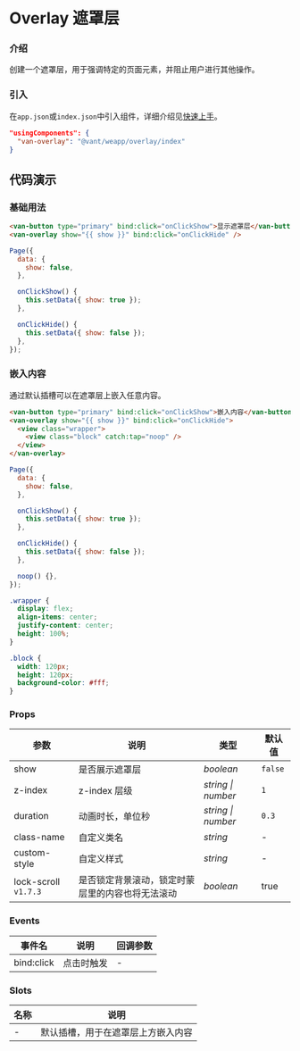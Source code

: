 # Overlay 遮罩层

### 介绍

创建一个遮罩层，用于强调特定的页面元素，并阻止用户进行其他操作。

### 引入

在`app.json`或`index.json`中引入组件，详细介绍见[快速上手](#/quickstart#yin-ru-zu-jian)。

```json
"usingComponents": {
  "van-overlay": "@vant/weapp/overlay/index"
}
```

## 代码演示

### 基础用法

```html
<van-button type="primary" bind:click="onClickShow">显示遮罩层</van-button>
<van-overlay show="{{ show }}" bind:click="onClickHide" />
```

```js
Page({
  data: {
    show: false,
  },

  onClickShow() {
    this.setData({ show: true });
  },

  onClickHide() {
    this.setData({ show: false });
  },
});
```

### 嵌入内容

通过默认插槽可以在遮罩层上嵌入任意内容。

```html
<van-button type="primary" bind:click="onClickShow">嵌入内容</van-button>
<van-overlay show="{{ show }}" bind:click="onClickHide">
  <view class="wrapper">
    <view class="block" catch:tap="noop" />
  </view>
</van-overlay>
```

```js
Page({
  data: {
    show: false,
  },

  onClickShow() {
    this.setData({ show: true });
  },

  onClickHide() {
    this.setData({ show: false });
  },

  noop() {},
});
```

```css
.wrapper {
  display: flex;
  align-items: center;
  justify-content: center;
  height: 100%;
}

.block {
  width: 120px;
  height: 120px;
  background-color: #fff;
}
```

### Props

| 参数 | 说明 | 类型 | 默认值 |
| --- | --- | --- | --- |
| show | 是否展示遮罩层 | _boolean_ | `false` |
| z-index | z-index 层级 | _string \| number_ | `1` |
| duration | 动画时长，单位秒 | _string \| number_ | `0.3` |
| class-name | 自定义类名 | _string_ | - |
| custom-style | 自定义样式 | _string_ | - |
| lock-scroll `v1.7.3` | 是否锁定背景滚动，锁定时蒙层里的内容也将无法滚动 | _boolean_ | true |

### Events

| 事件名     | 说明       | 回调参数 |
| ---------- | ---------- | -------- |
| bind:click | 点击时触发 | -        |

### Slots

| 名称 | 说明                               |
| ---- | ---------------------------------- |
| -    | 默认插槽，用于在遮罩层上方嵌入内容 |
